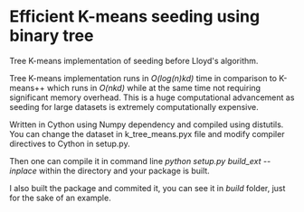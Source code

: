 # Efficient K-means seeding using binary tree

Tree K-means implementation of seeding before Lloyd's algorithm.

Tree K-means implementation runs in *O(log(n)kd)* time in comparison to K-means++ which runs in *O(nkd)* while at the same time not requiring significant memory overhead. This is a huge computational advancement as seeding for large datasets is extremely computationally expensive.

Written in Cython using Numpy dependency and compiled using distutils. You can change the dataset in k_tree_means.pyx file and modify compiler directives to Cython in setup.py.

Then one can compile it in command line *python setup.py build_ext --inplace* within the directory and your package is built.

I also built the package and commited it, you can see it in *build* folder, just for the sake of an example.
